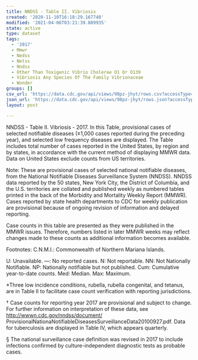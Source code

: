 ```yaml
---
title: NNDSS - Table II. Vibriosis
created: '2020-11-10T16:18:29.167740'
modified: '2021-04-06T03:21:39.889935'
state: active
type: dataset
tags:
  - '2017'
  - Mmwr
  - Nedss
  - Netss
  - Nndss
  - Other Than Toxigenic Vibrio Cholerae O1 Or O139
  - Vibriosis Any Species Of The Family Vibrionaceae
  - Wonder
groups: []
csv_url: 'https://data.cdc.gov/api/views/98pz-jhyt/rows.csv?accessType=DOWNLOAD'
json_url: 'https://data.cdc.gov/api/views/98pz-jhyt/rows.json?accessType=DOWNLOAD'
layout: post

---
```

NNDSS - Table II. Vibriosis - 2017.  In this Table, provisional cases of selected notifiable diseases (≥1,000 cases reported during the preceding year), and selected low frequency diseases are displayed. The Table includes total number of cases reported in the United States, by region and by states, in accordance with the current method of displaying MMWR data.  Data on United States exclude counts from US territories.

Note:
These are provisional cases of selected national notifiable diseases, from the National Notifiable Diseases Surveillance System (NNDSS). NNDSS data reported by the 50 states, New York City, the District of Columbia, and the U.S. territories are collated and published weekly as numbered tables printed in the back of the Morbidity and Mortality Weekly Report (MMWR). Cases reported by state health departments to CDC for weekly publication are provisional because of ongoing revision of information and delayed reporting. 

Case counts in this table are presented as they were published in the MMWR issues. Therefore, numbers listed in later MMWR weeks may reflect changes made to these counts as additional information becomes available. 

Footnotes:
 C.N.M.I.: Commonwealth of Northern Mariana Islands. 

 U: Unavailable. —: No reported cases. N: Not reportable. NN: Not Nationally Notifiable. NP: Nationally notifiable but not published. Cum: Cumulative year-to-date counts. Med: Median. Max: Maximum. 

*Three low incidence conditions, rubella, rubella congenital, and tetanus, are in Table II to facilitate case count verification with reporting jurisdictions. 

† Case counts for reporting year 2017 are provisional and subject to change. For further information on interpretation of these data, see http://wwwn.cdc.gov/nndss/document/ ProvisionalNationaNotifiableDiseasesSurveillanceData20100927.pdf. Data for tuberculosis are displayed in Table IV, which appears quarterly.

§ The national surveillance case definition was revised in 2017 to include infections confirmed by culture-independent diagnostic tests as probable cases.
